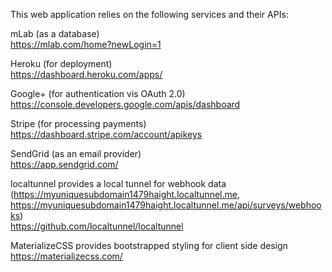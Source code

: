 This web application relies on the following services and their APIs:

mLab (as a database)<br />
https://mlab.com/home?newLogin=1

Heroku (for deployment)<br />
https://dashboard.heroku.com/apps/

Google+ (for authentication vis OAuth 2.0)<br />
https://console.developers.google.com/apis/dashboard

Stripe (for processing payments)<br />
https://dashboard.stripe.com/account/apikeys

SendGrid (as an email provider)<br />
https://app.sendgrid.com/

localtunnel provides a local tunnel for webhook data (https://myuniquesubdomain1479haight.localtunnel.me, https://myuniquesubdomain1479haight.localtunnel.me/api/surveys/webhooks)<br />
https://github.com/localtunnel/localtunnel

MaterializeCSS provides bootstrapped styling for client side design<br />
https://materializecss.com/

